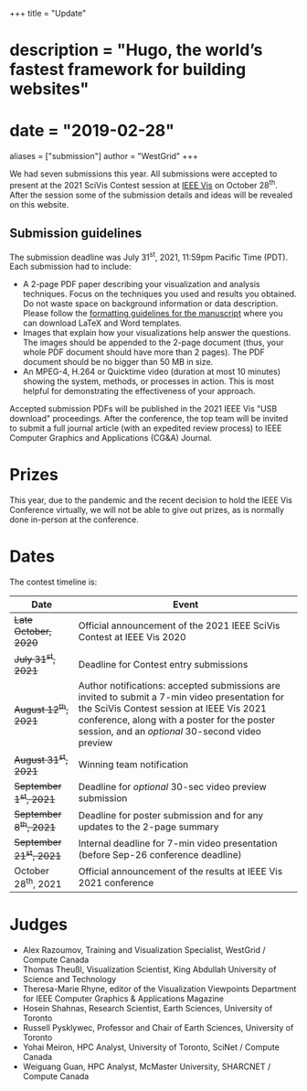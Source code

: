 +++
title = "Update"
# description = "Hugo, the world’s fastest framework for building websites"
# date = "2019-02-28"
aliases = ["submission"]
author = "WestGrid"
+++

<!-- We will post the submission guidelines in May 2021, as we get closer to July-31 submission deadline. -->

We had seven submissions this year. All submissions were accepted to present at the 2021 SciVis Contest session at [IEEE
Vis](http://ieeevis.org/year/2021/welcome) on October 28<sup>th</sup>. After the session some of the submission details
and ideas will be revealed on this website.

## Submission guidelines

The submission deadline was July 31<sup>st</sup>, 2021, 11:59pm Pacific Time (PDT). Each submission had to include:
<!-- We will open submissions in early May. -->

- A 2-page PDF paper describing your visualization and analysis techniques. Focus on the techniques you used and results
  you obtained. Do not waste space on background information or data description. Please follow the
  [formatting guidelines for the manuscript](https://kaust-vislab.github.io/SciVis2020/submission.html) where you can
  download LaTeX and Word templates.
- Images that explain how your visualizations help answer the questions. The images should be appended to the 2-page
  document (thus, your whole PDF document should have more than 2 pages). The PDF document should be no bigger than 50
  MB in size.
- An MPEG-4, H.264 or Quicktime video (duration at most 10 minutes) showing the system, methods, or processes in
  action. This is most helpful for demonstrating the effectiveness of your approach.

<!-- To submit: -->

<!-- 1. Visit https://new.precisionconference.com/vgtc. -->
<!-- 1. Sign in or create an account. -->
<!-- 1. Read and accept the privacy policy and terms and conditions. -->
<!-- 1. Once the account is created, go to the Submissions tab, choose the following options and press Go: -->
<!-- ![Submissions form](../images/submissions.png) -->
<!-- 1. Edit the submission with your data and record the changes. -->

<!-- The review process will be single- or double-blind: we leave it to the discretion of the authors whether they want to -->
<!-- disclose their identity in their submission materials (the PDF with images and the video). -->

<!-- We will notify authors of -->
<!-- the accepted entries of any changes they need to make to their entry before publication. We will also invite these -->
<!-- authors to pre-record a short video presentation for the IEEE Vis conference. The deadline for these presentations will -->
<!-- be September 21<sup>st</sup>, 2021. -->

Accepted submission PDFs will be published in the 2021 IEEE Vis "USB download" proceedings. After the conference, the
top team will be invited to submit a full journal article (with an expedited review process) to IEEE Computer Graphics
and Applications (CG&A) Journal.

# Prizes

This year, due to the pandemic and the recent decision to hold the IEEE Vis Conference virtually, we will not be able to
give out prizes, as is normally done in-person at the conference.

<!-- Compute Canada's previous *Visualize This!* prizes included 4K monitors and SSD drives. -->
<!-- Normally providing prizes to the winning team(s) -- one prize per team.  -->
<!-- All accepted submissions, subject to review, will be featured in the conference USB stick. -->
<!-- A poster at the conference for the winning entry. Depending on availability, other teams may be invited to submit a poster. -->

# Dates

<!-- We will be following the process of the last years. There might be slight changes but the plan is this: -->

The contest timeline is:

| Date | Event |
| -- | -- |
| ~~Late October, 2020~~ | Official announcement of the 2021 IEEE SciVis Contest at IEEE Vis 2020 |
| ~~July 31<sup>st</sup>, 2021~~ | Deadline for Contest entry submissions |
| ~~August 12<sup>th</sup>, 2021~~ | Author notifications: accepted submissions are invited to submit a 7-min video presentation for the SciVis Contest session at IEEE Vis 2021 conference, along with a poster for the poster session, and an *optional* 30-second video preview |
| ~~August 31<sup>st</sup>, 2021~~ | Winning team notification |
| ~~September 1<sup>st</sup>, 2021~~ | Deadline for *optional* 30-sec video preview submission |
| ~~September 8<sup>th</sup>, 2021~~ | Deadline for poster submission and for any updates to the 2-page summary  |
| ~~September 21<sup>st</sup>, 2021~~ | Internal deadline for 7-min video presentation (before Sep-26 conference deadline) |
| October 28<sup>th</sup>, 2021 | Official announcement of the results at IEEE Vis 2021 conference |

<!-- - September 21, 2021 - Deadline for pre-recorded video presentations. -->

# Judges

<!-- Describe the jury and the review process. A typical jury consists of 6 reviewers: three domain scientists and three -->
<!-- people from vis (including AR). -->

<!-- Full list will be provided shortly. -->

- Alex Razoumov, Training and Visualization Specialist, WestGrid / Compute Canada
- Thomas Theußl, Visualization Scientist, King Abdullah University of Science and Technology
- Theresa-Marie Rhyne, editor of the Visualization Viewpoints Department for IEEE Computer Graphics & Applications
  Magazine <!-- , Associate Editor of IEEE Computing Now -->
- Hosein Shahnas, Research Scientist, Earth Sciences, University of Toronto
- Russell Pysklywec, Professor and Chair of Earth Sciences, University of Toronto
- Yohai Meiron, HPC Analyst, University of Toronto, SciNet / Compute Canada
- Weiguang Guan, HPC Analyst, McMaster University, SHARCNET / Compute Canada

<!-- Marcelo on the shortlist (volunteered to judge in June 2021) -->
<!-- some judges from https://kaust-vislab.github.io/SciVis2020/submission.html -->
<!-- Farhad Baratchi from ACEnet: Let me know if you need help with the contest ... always up for helping. -->
